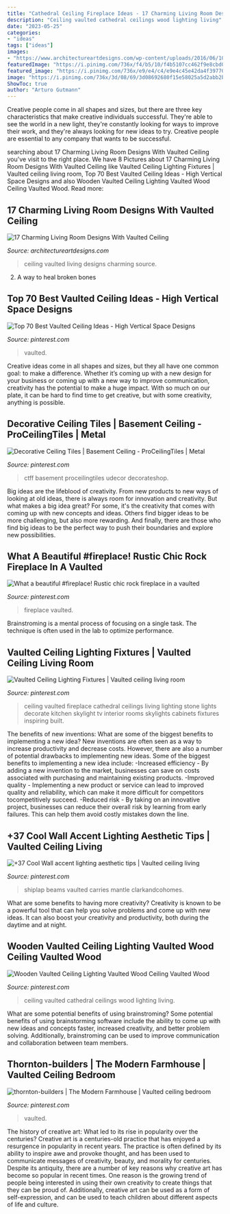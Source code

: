 ```yaml
---
title: "Cathedral Ceiling Fireplace Ideas - 17 Charming Living Room Designs With Vaulted Ceiling"
description: "Ceiling vaulted cathedral ceilings wood lighting living"
date: "2023-05-25"
categories:
- "ideas"
tags: ["ideas"]
images:
- "https://www.architectureartdesigns.com/wp-content/uploads/2016/06/10-15.jpg"
featuredImage: "https://i.pinimg.com/736x/f4/b5/10/f4b5107cc462f9e8cbd010b8f0cf4066.jpg"
featured_image: "https://i.pinimg.com/736x/e9/e4/c4/e9e4c45e42da4f39770d1cc88c945299.jpg"
image: "https://i.pinimg.com/736x/3d/08/69/3d08692680f15e58025a5d2abb2b78bc.jpg"
ShowToc: true
author: "Arturo Gutmann"
---
```



Creative people come in all shapes and sizes, but there are three key characteristics that make creative individuals successful. They're able to see the world in a new light, they're constantly looking for ways to improve their work, and they're always looking for new ideas to try. Creative people are essential to any company that wants to be successful.

	

		
searching about 17 Charming Living Room Designs With Vaulted Ceiling you've visit to the right place. We have 8 Pictures about 17 Charming Living Room Designs With Vaulted Ceiling like Vaulted Ceiling Lighting Fixtures | Vaulted ceiling living room, Top 70 Best Vaulted Ceiling Ideas - High Vertical Space Designs and also Wooden Vaulted Ceiling Lighting Vaulted Wood Ceiling Vaulted Wood. Read more:
		
    
## 17 Charming Living Room Designs With Vaulted Ceiling

<img loading=lazy src="https://www.architectureartdesigns.com/wp-content/uploads/2016/06/10-15.jpg" onerror="this.onerror=null;this.src='https://tse3.mm.bing.net/th?id=OIP.qiW7wgcjuKOsD_EYU3UwzAHaLS&amp;pid=15.1';" alt="17 Charming Living Room Designs With Vaulted Ceiling">

_Source: architectureartdesigns.com_

>ceiling vaulted living designs charming source. 

	

2. A way to heal broken bones 

    
## Top 70 Best Vaulted Ceiling Ideas - High Vertical Space Designs

<img loading=lazy src="https://i.pinimg.com/736x/dd/60/de/dd60de174db42fce3dc4de653e9b63ca.jpg" onerror="this.onerror=null;this.src='https://tse4.mm.bing.net/th?id=OIP.xpiXHoKaVyqcXYiHV5Dh3QAAAA&amp;pid=15.1';" alt="Top 70 Best Vaulted Ceiling Ideas - High Vertical Space Designs">

_Source: pinterest.com_

>vaulted. 

	

Creative ideas come in all shapes and sizes, but they all have one common goal: to make a difference. Whether it’s coming up with a new design for your business or coming up with a new way to improve communication, creativity has the potential to make a huge impact. With so much on our plate, it can be hard to find time to get creative, but with some creativity, anything is possible.

    
## Decorative Ceiling Tiles | Basement Ceiling - ProCeilingTiles | Metal

<img loading=lazy src="https://i.pinimg.com/736x/ab/a1/c6/aba1c6511d23718c7e1fb64e118cec64.jpg" onerror="this.onerror=null;this.src='https://tse4.mm.bing.net/th?id=OIP.CRmLpw4z0GD_ank0C2actAHaJ3&amp;pid=15.1';" alt="Decorative Ceiling Tiles | Basement Ceiling - ProCeilingTiles | Metal">

_Source: pinterest.com_

>ctff basement proceilingtiles udecor decorateshop. 

	

Big ideas are the lifeblood of creativity. From new products to new ways of looking at old ideas, there is always room for innovation and creativity. But what makes a big idea great? For some, it's the creativity that comes with coming up with new concepts and ideas. Others find bigger ideas to be more challenging, but also more rewarding. And finally, there are those who find big ideas to be the perfect way to push their boundaries and explore new possibilities.

    
## What A Beautiful #fireplace! Rustic Chic Rock Fireplace In A Vaulted

<img loading=lazy src="https://i.pinimg.com/736x/e9/e4/c4/e9e4c45e42da4f39770d1cc88c945299.jpg" onerror="this.onerror=null;this.src='https://tse4.mm.bing.net/th?id=OIP.j9O_2SlzUOEj4vORGzR3zQHaLH&amp;pid=15.1';" alt="What a beautiful #fireplace! Rustic chic rock fireplace in a vaulted">

_Source: pinterest.com_

>fireplace vaulted. 

	

Brainstroming is a mental process of focusing on a single task. The technique is often used in the lab to optimize performance.

    
## Vaulted Ceiling Lighting Fixtures | Vaulted Ceiling Living Room

<img loading=lazy src="https://i.pinimg.com/736x/3d/08/69/3d08692680f15e58025a5d2abb2b78bc.jpg" onerror="this.onerror=null;this.src='https://tse1.mm.bing.net/th?id=OIP.lBOvZHDt7VkdBDINq8vqTwHaK0&amp;pid=15.1';" alt="Vaulted Ceiling Lighting Fixtures | Vaulted ceiling living room">

_Source: pinterest.com_

>ceiling vaulted fireplace cathedral ceilings living lighting stone lights decorate kitchen skylight tv interior rooms skylights cabinets fixtures inspiring built. 

	

The benefits of new inventions: What are some of the biggest benefits to implementing a new idea?
New inventions are often seen as a way to increase productivity and decrease costs. However, there are also a number of potential drawbacks to implementing new ideas. Some of the biggest benefits to implementing a new idea include: 
-Increased efficiency - By adding a new invention to the market, businesses can save on costs associated with purchasing and maintaining existing products. 
-Improved quality - Implementing a new product or service can lead to improved quality and reliability, which can make it more difficult for competitors tocompetitively succeed. 
-Reduced risk - By taking on an innovative project, businesses can reduce their overall risk by learning from early failures. This can help them avoid costly mistakes down the line.

    
## +37 Cool Wall Accent Lighting Aesthetic Tips | Vaulted Ceiling Living

<img loading=lazy src="https://i.pinimg.com/736x/f4/b5/10/f4b5107cc462f9e8cbd010b8f0cf4066.jpg" onerror="this.onerror=null;this.src='https://tse1.mm.bing.net/th?id=OIP.QA6MkPa7HTO9P28xVLwPYAHaLG&amp;pid=15.1';" alt="+37 Cool Wall accent lighting aesthetic tips | Vaulted ceiling living">

_Source: pinterest.com_

>shiplap beams vaulted carries mantle clarkandcohomes. 

	

What are some benefits to having more creativity?
Creativity is known to be a powerful tool that can help you solve problems and come up with new ideas. It can also boost your creativity and productivity, both during the daytime and at night.

    
## Wooden Vaulted Ceiling Lighting Vaulted Wood Ceiling Vaulted Wood

<img loading=lazy src="https://i.pinimg.com/736x/b3/c3/2f/b3c32f98388497068edad49f24e832e2.jpg" onerror="this.onerror=null;this.src='https://tse4.mm.bing.net/th?id=OIP.2hOexab5gufh1Vl08iUm1AHaLI&amp;pid=15.1';" alt="Wooden Vaulted Ceiling Lighting Vaulted Wood Ceiling Vaulted Wood">

_Source: pinterest.com_

>ceiling vaulted cathedral ceilings wood lighting living. 

	

What are some potential benefits of using brainstroming?
Some potential benefits of using brainstorming software include the ability to come up with new ideas and concepts faster, increased creativity, and better problem solving. Additionally, brainstroming can be used to improve communication and collaboration between team members.

    
## Thornton-builders | The Modern Farmhouse | Vaulted Ceiling Bedroom

<img loading=lazy src="https://i.pinimg.com/736x/6c/1d/5e/6c1d5e376e2c4abb671cc835c5f56e31.jpg" onerror="this.onerror=null;this.src='https://tse3.mm.bing.net/th?id=OIP.jyhsClnBqIR_MJfYKBbh0QHaJ4&amp;pid=15.1';" alt="thornton-builders | The Modern Farmhouse | Vaulted ceiling bedroom">

_Source: pinterest.com_

>vaulted. 

	

The history of creative art: What led to its rise in popularity over the centuries?
Creative art is a centuries-old practice that has enjoyed a resurgence in popularity in recent years. The practice is often defined by its ability to inspire awe and provoke thought, and has been used to communicate messages of creativity, beauty, and morality for centuries. Despite its antiquity, there are a number of key reasons why creative art has become so popular in recent times. One reason is the growing trend of people being interested in using their own creativity to create things that they can be proud of. Additionally, creative art can be used as a form of self-expression, and can be used to teach children about different aspects of life and culture.

